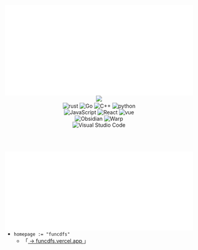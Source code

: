 


<div>
<img align='left' src="https://github.com/fengwei2002/fengwei2002/blob/main/calendar.svg">
<p align="center">
    <img src="https://readme-typing-svg.demolab.com?font=Fira+Code&weight=900&size=19&duration=4999&pause=1000&color=9400D3&background=BCFFFE00&center=true&vCenter=true&random=false&width=215&lines=func[tion]+dfs" height="64" algin="center"/>
      </br>
  <img alt="rust" src="https://img.shields.io/badge/Rust-ba9275?style=flat-square&logo=rust">
  <img alt="Go" src="https://img.shields.io/badge/Go-0084FF?style=flat-square&logo=Go&logoColor=white">
  <img alt="C++" src="https://img.shields.io/badge/C++-f34b7d?style=flat-square&logo=c%2b%2b">
  <img alt="python" src="https://img.shields.io/badge/Python-446f9c?style=flat-square&logo=python&logoColor=white">
  </br>
  <img alt="JavaScript" src="https://img.shields.io/badge/JavaScript-000000?style=flat-square&logo=javascript">
  <img alt="React" src="https://img.shields.io/badge/React-3572a5?style=flat-square&logo=React&logoColor=9cf">
  <img alt="vue" src="https://img.shields.io/badge/Vue-007777?style=flat-square&logo=vue.js">
  </br>
  <img alt="Obsidian" src="https://img.shields.io/badge/Obsidian-6142b6?style=flat-square&logo=obsidian&logoColor=white">
  <img alt="Warp" src="https://img.shields.io/badge/Warp-202020?style=flat-square&logo=warp&logoColor=white">
  </br>
  <img alt="Visual Studio Code" src="https://img.shields.io/badge/Visual! Studio! Code!-007ACC?style=flat-square&logo=visual-studio-code&logoColor=white">
</p>



</p>

</div> 

</br>

</br>

<div>
<img align='left' alt="isocalendar" src="https://github.com/fengwei2002/fengwei2002/blob/main/activity.svg">

<p align="center">

- `homepage := "funcdfs"`
    - 「[ -> funcdfs.vercel.app  ](https://funcdfs.vercel.app)」

</p>

</div> 

<!--! 
- `leetcode := "funcdfs"`
    - 「[ -> scratch a creative itch ](https://leetcode.cn/u/funcdfs/)」
- `codeforces := "funcdfs"`
    - 「[ -> such simple times  ](https://codeforces.com/profile/funcdfs) 」
- ` 🐾 ToDo ...`
SJTUer!


-->
